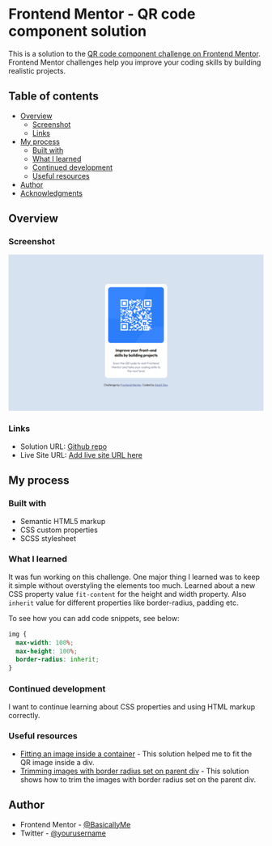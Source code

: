 # Frontend Mentor - QR code component solution

This is a solution to the [QR code component challenge on Frontend Mentor](https://www.frontendmentor.io/challenges/qr-code-component-iux_sIO_H). Frontend Mentor challenges help you improve your coding skills by building realistic projects.

## Table of contents

- [Overview](#overview)
  - [Screenshot](#screenshot)
  - [Links](#links)
- [My process](#my-process)
  - [Built with](#built-with)
  - [What I learned](#what-i-learned)
  - [Continued development](#continued-development)
  - [Useful resources](#useful-resources)
- [Author](#author)
- [Acknowledgments](#acknowledgments)

## Overview

### Screenshot

![](./images/render.png)

### Links

- Solution URL: [Github repo](https://github.com/BasicallyMe/qr-code-component)
- Live Site URL: [Add live site URL here](https://your-live-site-url.com)

## My process

### Built with

- Semantic HTML5 markup
- CSS custom properties
- SCSS stylesheet

### What I learned

It was fun working on this challenge. One major thing I learned was to keep it simple without overstyling the elements too much. Learned about a new CSS property value `fit-content` for the height and width property. Also `inherit` value for different properties like border-radius, padding etc.

To see how you can add code snippets, see below:

```css
img {
  max-width: 100%;
  max-height: 100%;
  border-radius: inherit;
}
```

### Continued development

I want to continue learning about CSS properties and using HTML markup correctly.

### Useful resources

- [Fitting an image inside a container](https://stackoverflow.com/questions/3029422/how-do-i-auto-resize-an-image-to-fit-a-div-container) - This solution helped me to fit the QR image inside a div.
- [Trimming images with border radius set on parent div](https://stackoverflow.com/questions/16553042/trimming-image-corners-with-border-radius-set-on-parent-div-doesnt-work-in-safa) - This solution shows how to trim the images with border radius set on the parent div.


## Author

- Frontend Mentor - [@BasicallyMe](https://www.frontendmentor.io/profile/BasicallyMe)
- Twitter - [@yourusername](https://www.twitter.com/justAbajit)
